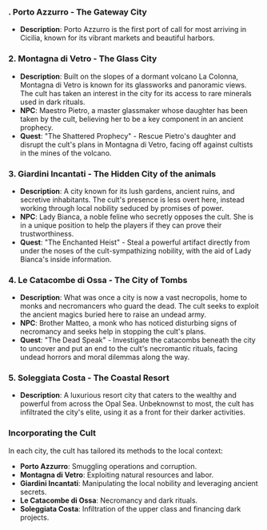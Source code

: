 ### . **Porto Azzurro** - The Gateway City

- **Description**: Porto Azzurro is the first port of call for most arriving in Cicilia, known for its vibrant markets and beautiful harbors.

### 2. **Montagna di Vetro** - The Glass City

- **Description**: Built on the slopes of a dormant volcano La Colonna, Montagna di Vetro is known for its glassworks and panoramic views. The cult has taken an interest in the city for its access to rare minerals used in dark rituals.
- **NPC**: Maestro Pietro, a master glassmaker whose daughter has been taken by the cult, believing her to be a key component in an ancient prophecy.
- **Quest**: "The Shattered Prophecy" - Rescue Pietro's daughter and disrupt the cult's plans in Montagna di Vetro, facing off against cultists in the mines of the volcano.

### 3. **Giardini Incantati** - The Hidden City of the animals

- **Description**: A city known for its lush gardens, ancient ruins, and secretive inhabitants. The cult's presence is less overt here, instead working through local nobility seduced by promises of power.
- **NPC**: Lady Bianca, a noble feline who secretly opposes the cult. She is in a unique position to help the players if they can prove their trustworthiness.
- **Quest**: "The Enchanted Heist" - Steal a powerful artifact directly from under the noses of the cult-sympathizing nobility, with the aid of Lady Bianca's inside information.

### 4. **Le Catacombe di Ossa** - The City of Tombs

- **Description**: What was once a city is now a vast necropolis, home to monks and necromancers who guard the dead. The cult seeks to exploit the ancient magics buried here to raise an undead army.
- **NPC**: Brother Matteo, a monk who has noticed disturbing signs of necromancy and seeks help in stopping the cult's plans.
- **Quest**: "The Dead Speak" - Investigate the catacombs beneath the city to uncover and put an end to the cult's necromantic rituals, facing undead horrors and moral dilemmas along the way.

### 5. **Soleggiata Costa** - The Coastal Resort

- **Description**: A luxurious resort city that caters to the wealthy and powerful from across the Opal Sea. Unbeknownst to most, the cult has infiltrated the city's elite, using it as a front for their darker activities.

### Incorporating the Cult

In each city, the cult has tailored its methods to the local context:

- **Porto Azzurro**: Smuggling operations and corruption.
- **Montagna di Vetro**: Exploiting natural resources and labor.
- **Giardini Incantati**: Manipulating the local nobility and leveraging ancient secrets.
- **Le Catacombe di Ossa**: Necromancy and dark rituals.
- **Soleggiata Costa**: Infiltration of the upper class and financing dark projects.